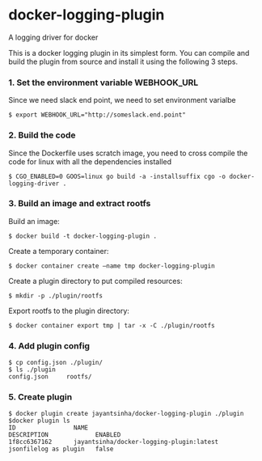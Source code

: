 
# docker-logging-plugin
A logging driver for docker

This is a docker logging plugin in its simplest form. You can compile and build the plugin from source and install it using the following 3 steps.

### 1. Set the environment variable WEBHOOK_URL

Since we need slack end point, we need to set environment varialbe

`$ export WEBHOOK_URL="http://someslack.end.point"`

### 2. Build the code

Since the Dockerfile uses scratch image, you need to cross compile the code for linux with all the dependencies installed

`$ CGO_ENABLED=0 GOOS=linux go build -a -installsuffix cgo -o docker-logging-driver .`

### 3. Build an image and extract rootfs

Build an image:

`$ docker build -t docker-logging-plugin .`

Create a temporary container:

`$ docker container create —name tmp docker-logging-plugin`

Create a plugin directory to put compiled resources:

`$ mkdir -p ./plugin/rootfs`

Export rootfs to the plugin directory:

`$ docker container export tmp | tar -x -C ./plugin/rootfs`

### 4. Add plugin config
```
$ cp config.json ./plugin/
$ ls ./plugin
config.json 	rootfs/
```

### 5. Create plugin
```
$ docker plugin create jayantsinha/docker-logging-plugin ./plugin
$docker plugin ls
ID                NAME                                       		DESCRIPTION             ENABLED
1f8cc6367162      jayantsinha/docker-logging-plugin:latest   	  jsonfilelog as plugin   false
```
